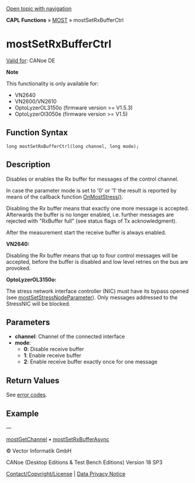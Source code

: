 [Open topic with navigation](../../../../../CANoeDEFamily.htm#Topics/CAPLFunctions/MOST/Functions/CAPLfunctionMOSTSetRxBufferCtrl.md)

**CAPL Functions** » [MOST](../CAPLfunctionsMOSTOverview.md) » mostSetRxBufferCtrl

# mostSetRxBufferCtrl

[Valid for](../../../Shared/FeatureAvailability.md): CANoe DE

**Note**

This functionality is only available for:

- VN2640
- VN2600/VN2610
- OptoLyzerOL3150o (firmware version >= V1.5.3)
- OptoLyzerOl3050e (firmware version >= V1.5)

## Function Syntax

```plaintext
long mostSetRxBufferCtrl(long channel, long mode);
```

## Description

Disables or enables the Rx buffer for messages of the control channel.

In case the parameter mode is set to '0' or '1' the result is reported by means of the callback function [OnMostStress()](../EventProcedures/CAPLfunctionOnMOSTStress.md).

Disabling the Rx buffer means that exactly one more message is accepted. Afterwards the buffer is no longer enabled, i.e. further messages are rejected with "RxBuffer full" (see status flags of Tx acknowledgment).

After the measurement start the receive buffer is always enabled.

**VN2640:**

Disabling the Rx buffer means that up to four control messages will be accepted, before the buffer is disabled and low level retries on the bus are provoked.

**OptoLyzerOL3150o:**

The stress network interface controller (NIC) must have its bypass opened (see [mostSetStressNodeParameter](CAPLfunctionMOSTSetGetStressNodeParameter.md)). Only messages addressed to the StressNIC will be blocked.

## Parameters

- **channel**: Channel of the connected interface
- **mode**:
  - **0**: Disable receive buffer
  - **1**: Enable receive buffer
  - **2**: Enable receive buffer exactly once for one message

## Return Values

See [error codes](../CAPLfunctionsMOSTErrorCodes.md).

## Example

—

[mostGetChannel](CAPLfunctionMOSTGetChannel.md) • [mostSetRxBufferAsync](CAPLfunctionMOSTSetRxBufferAsync.md)

© Vector Informatik GmbH

CANoe (Desktop Editions & Test Bench Editions) Version 18 SP3

[Contact/Copyright/License](../../../Shared/ContactCopyrightLicense.md) | [Data Privacy Notice](https://www.vector.com/int/en/company/get-info/privacy-policy/)